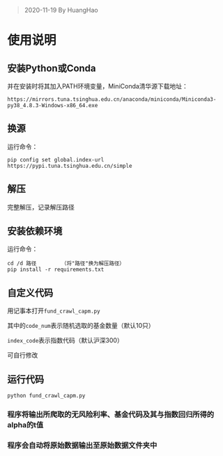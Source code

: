 > 2020-11-19 By HuangHao

# 使用说明

## 安装Python或Conda

并在安装时将其加入PATH环境变量，MiniConda清华源下载地址：
	
`https://mirrors.tuna.tsinghua.edu.cn/anaconda/miniconda/Miniconda3-py38_4.8.3-Windows-x86_64.exe`
	
## 换源
	
运行命令：

```shell
pip config set global.index-url https://pypi.tuna.tsinghua.edu.cn/simple
```

## 解压
	
完整解压，记录解压路径
	
## 安装依赖环境
	
运行命令：
	
```shell
cd /d 路径		（将"路径"换为解压路径）
pip install -r requirements.txt
```
	
## 自定义代码
	
用记事本打开`fund_crawl_capm.py`
	
其中的`code_num`表示随机选取的基金数量（默认10只）
	
`index_code`表示指数代码（默认沪深300）
	
可自行修改
	
## 运行代码

```shell
python fund_crawl_capm.py
```
	
### 程序将输出所爬取的无风险利率、基金代码及其与指数回归所得的alpha的t值
### 程序会自动将原始数据输出至原始数据文件夹中